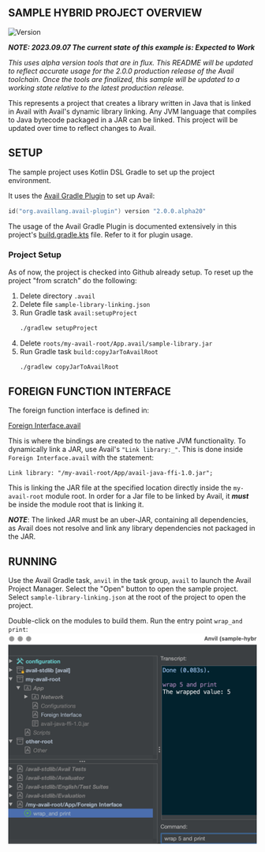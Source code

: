 SAMPLE HYBRID PROJECT OVERVIEW
--------------------------------------------------------------------------------

![Version](https://img.shields.io/badge/v2.0.0.alpha02-0f824e)

***NOTE: 2023.09.07 The current state of this example is: Expected to Work***

*This uses alpha version tools that are in flux. This README will be updated* 
*to reflect accurate usage for the 2.0.0 production release of the Avail* 
*toolchain. Once the tools are finalized, this sample will be updated to a* 
*working state relative to the latest production release.*

This represents a project that creates a library written in Java that is linked 
in Avail with Avail's dynamic library linking. Any JVM language that compiles 
to Java bytecode packaged in a JAR can be linked. This project will be updated 
over time to reflect changes to Avail. 

SETUP
--------------------------------------------------------------------------------
The sample project uses Kotlin DSL Gradle to set up the project environment. 

It uses the [Avail Gradle Plugin](../../gradle-plugin/README.md) to set up Avail:

```kotlin
id("org.availlang.avail-plugin") version "2.0.0.alpha20"
```

The usage of the Avail Gradle Plugin is documented extensively in this
project's [build.gradle.kts](build.gradle.kts) file. Refer to it for plugin 
usage.

### Project Setup
As of now, the project is checked into Github already setup. To reset up the
project "from scratch" do the following:

1. Delete directory `.avail`
2. Delete file `sample-library-linking.json`
3. Run Gradle task `avail:setupProject`
    ```bash
    ./gradlew setupProject
    ```
4. Delete `roots/my-avail-root/App.avail/sample-library.jar`
5. Run Gradle task `build:copyJarToAvailRoot`
    ```bash
    ./gradlew copyJarToAvailRoot
    ```

FOREIGN FUNCTION INTERFACE
--------------------------------------------------------------------------------

The foreign function interface is defined in:

[Foreign Interface.avail](roots/my-avail-root/App.avail/Foreign%20Interface.avail)

This is where the bindings are created to the native JVM functionality. To
dynamically link a JAR, use Avail's `"Link library:_"`. This is done inside
`Foreign Interface.avail` with the statement:

```
Link library: "/my-avail-root/App/avail-java-ffi-1.0.jar";
```
This is linking the JAR file at the specified location directly inside the
`my-avail-root` module root. In order for a Jar file to be linked by Avail, it
***must*** be inside the module root that is linking it. 

***NOTE***: The linked JAR must be an uber-JAR, containing all dependencies, as 
Avail does not resolve and link any library dependencies not packaged in the 
JAR.

RUNNING
--------------------------------------------------------------------------------
Use the Avail Gradle task, `anvil` in the task group, `avail` to launch the
Avail Project Manager. Select the "Open" button to open the sample project. 
Select `sample-library-linking.json` at the root of the project to open the 
project.

Double-click on the modules to build them. Run the entry point `wrap_and print`:
![workbench](readme/workbench.jpg?raw=true)
